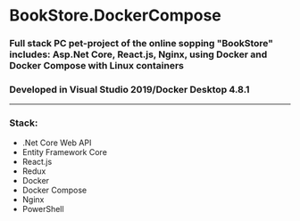 # BookStore.DockerCompose
### Full stack PC pet-project of the online sopping "BookStore" includes: Asp.Net Core, React.js, Nginx, using Docker and Docker Compose with Linux containers
### Developed in Visual Studio 2019/Docker Desktop 4.8.1
___
### Stack:
* .Net Core Web API
* Entity Framework Core
* React.js
* Redux
* Docker
* Docker Compose
* Nginx
* PowerShell
